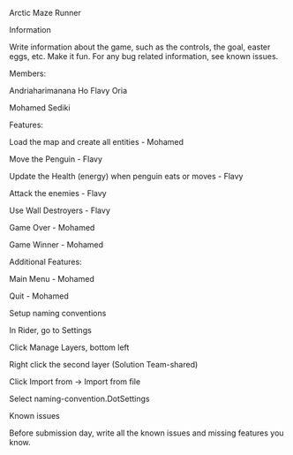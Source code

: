 Arctic Maze Runner

Information

Write information about the game, such as the controls, the goal, easter eggs, etc. Make it fun. For any bug related information, see known issues.


Members:

Andriaharimanana Ho Flavy Oria

Mohamed Sediki 

Features:

Load the map and create all entities - Mohamed 

Move the Penguin - Flavy

Update the Health (energy) when penguin eats or moves - Flavy

Attack the enemies - Flavy

Use Wall Destroyers - Flavy

Game Over - Mohamed

Game Winner - Mohamed

Additional Features:

Main Menu - Mohamed

Quit - Mohamed

Setup naming conventions

In Rider, go to Settings

Click Manage Layers, bottom left

Right click the second layer (Solution Team-shared)

Click Import from -> Import from file

Select naming-convention.DotSettings

Known issues

Before submission day, write all the known issues and missing features you know.
